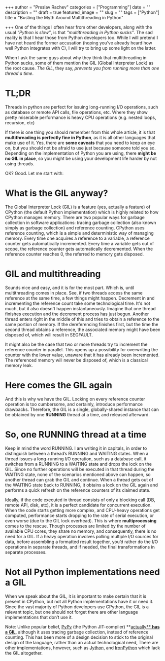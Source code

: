 +++
author = "Preslav Rachev"
categories = ["Programming"]
date = ""
description = ""
draft = true
featured_image = ""
slug = ""
tags = ["Python"]
title = "Busting the Myth Around Multithreading in Python"

+++
One of the things I often hear from other developers, along with the usual _“Python is slow”_, is that _“multithreading in Python sucks”_. The sad reality is that I hear those from Python developers too. While I will pretend I have not heard the former accusation (hoping you’ve already heard how well Python integrates with C), I will try to bring up some light on the latter.

When I ask the same guys about why they think that multithreading in Python sucks, some of them mention the GIL (Global Interpreter Lock) as the root cause. _The GIL_, they say, _prevents you from running more than one thread a time_.

# TL;DR

Threads in python are perfect for issuing long-running I/O operations, such as database or remote API calls, file operations, etc. Where they show pretty miserable performance is heavy CPU operations (e.g. nested loops, recursion, etc)

If there is one thing you should remember from this whole article, it is that **multithreading is perfectly fine in Python**, as it is all other languages that make use of it. Yes, there are **some caveats** that you need to keep an eye on, but you should not be afraid to use just because someone told you so. Depending on the implementation of Python you are using, there **might be no GIL in place**, so you might be using your development life harder by not using threads.

OK? Good. Let me start with:

# What is the GIL anyway?

The Global Interpreter Lock (GIL) is a feature (yes, actually a feature) of CPython (the default Python implementation) which is highly related to how CPython manages memory. There are two popular ways for garbage collection in software applications: tracing garbage collection (also known simply as garbage collection) and reference counting. CPython uses reference counting, which is a simple and deterministic way of managing memory. Every time one acquires a reference to a variable, a reference counter gets automatically incremented. Every time a variable gets out of scope, the reference counter gets automatically decremented. When the reference counter reaches 0, the referred to memory gets disposed.

# GIL and multithreading

Sounds nice and easy, and it is for the most part. Which is, until multithreading comes in place. See, if two threads access the same reference at the same time, a few things might happen. Decrement in and incrementing the reference count take some technological time. It's not much, but it also doesn't happen instantaneously. Imagine that one thread finishes execution and the decrement process has just begun. Another thread enters right in the middle of this and tries to obtain a reference to the same portion of memory. If the dereferencing finishes first, but the time the second thread obtains a reference, the associated memory might have been disposed of, which will result in SEGFAULT.

It might also be the case that two or more threads try to increment the reference counter in parallel. This opens up a possibility for overwriting the counter with the lower value, unaware that it has already been incremented. The referenced memory will never be disposed of, which is a classical memory leak.

# Here comes the GIL again

And this is why we have the GIL. Locking on every reference counter operation is too cumbersome, and certainly, introduce performance drawbacks. Therefore, the GIL is a single, globally-shared instance that can be obtained by one **RUNNING** thread at a time, and released afterward.

# So, one RUNNING thread at a time

Keep in mind the word RUNNING. I am writing it in capitals, in order to distinguish between a thread’s RUNNING and WAITING states. When a thread issues a long-running I/O operation, such as a database call, it switches from a RUNNING to a WAITING state and drops the lock on the GIL. Since no further operations will be executed in that thread during the WAITING state, none of the scenarios mentioned above can happen, so another thread can grab the GIL and continue. When a thread gets out of the WAITING state back to RUNNING, it obtains a lock on the GIL again and performs a quick refresh on the reference counters of its claimed state.

Ideally, if the code executed in thread consists of only a blocking call (DB, remote API, disk, etc), it is a perfect candidate for concurrent execution. When the code starts getting more complex, and CPU-heavy operations get computed, performance starts dropping to the rate of serial execution, or even worse (due to the GIL lock overhead). This is where **multiprocessing** comes to the rescue. Though processes are limited by the number of available CPU cores, they share no memory, and consequently, there is no need for a GIL. If a heavy operation involves polling multiple I/O sources for data, before assembling a formatted result together, you’d rather do the I/O operations in separate threads, and if needed, the final transformations in separate processes.

# Not all Python implementations need a GIL

When we speak about the GIL, it is important to make certain that it is present in CPython, but not all Python implementations have it or need it. Since the vast majority of Python developers use CPython, the GIL is a relevant topic, but one should not forget there are other language implementations that don’t use it.

Note: Unlike popular belief, [PyPy](https://www.pypy.org/) (the Python JIT-compiler) **[actually** **has a GIL**](http://doc.pypy.org/en/latest/faq.html#does-pypy-have-a-gil-why), although it uses tracing garbage collection, instead of reference counting. This has been more of a design decision to stick to the original design of the language, rather than an actual technological need, There are other implementations, however, such as [Jython](https://www.jython.org/jythonbook/en/1.0/Concurrency.html#no-global-interpreter-lock), and [IronPython](https://wiki.python.org/moin/IronPython) which lack the GIL altogether.